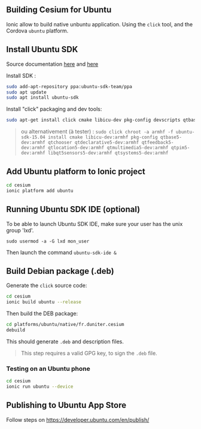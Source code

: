 ## Building Cesium for Ubuntu

Ionic allow to build native unbuntu application. Using the `click` tool, and the Cordova `ubuntu` platform.

## Install Ubuntu SDK 

Source documentation [here](https://developer.ubuntu.com/en/phone/platform/sdk/installing-the-sdk/) and [here](https://cordova.apache.org/docs/en/latest/guide/platforms/ubuntu/index.html)

Install SDK :

```bash
sudo add-apt-repository ppa:ubuntu-sdk-team/ppa
sudo apt update
sudo apt install ubuntu-sdk
```

Install "click" packaging and dev tools:

```bash
sudo apt-get install click cmake libicu-dev pkg-config devscripts qtbase5-dev qtchooser qtdeclarative5-dev qtfeedback5-dev qtlocation5-dev qtmultimedia5-dev qtpim5-dev libqt5sensors5-dev qtsystems5-dev 

```
> ou alternativement (à tester) : 
> `sudo click chroot -a armhf -f ubuntu-sdk-15.04 install cmake libicu-dev:armhf pkg-config qtbase5-dev:armhf qtchooser qtdeclarative5-dev:armhf qtfeedback5-dev:armhf qtlocation5-dev:armhf qtmultimedia5-dev:armhf qtpim5-dev:armhf libqt5sensors5-dev:armhf qtsystems5-dev:armhf`



## Add Ubuntu platform to Ionic project

```bash
cd cesium
ionic platform add ubuntu
```

## Running Ubuntu SDK IDE (optional)
 
To be able to launch Ubuntu SDK IDE, make sure your user has the unix group 'lxd'. 
 
`sudo usermod -a -G lxd mon_user`

Then launch the command `ubuntu-sdk-ide &` 

## Build Debian package (.deb)

Generate the `click` source code:

```bash
cd cesium
ionic build ubuntu --release
```

Then build the DEB package:
 
```bash
cd platforms/ubuntu/native/fr.duniter.cesium
debuild
```

This should generate `.deb` and description files. 

> This step requires a valid GPG key, to sign the `.deb` file.


### Testing on an Ubuntu phone

```bash
cd cesium
ionic run ubuntu --device
```

## Publishing to Ubuntu App Store

Follow steps on https://developer.ubuntu.com/en/publish/